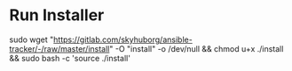 # Run Installer

sudo wget "https://gitlab.com/skyhuborg/ansible-tracker/-/raw/master/install" -O "install" -o /dev/null && chmod u+x ./install && sudo bash -c 'source ./install'
